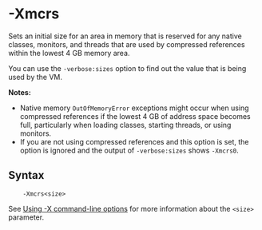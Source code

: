 <!--
* Copyright (c) 2017, 2021 IBM Corp. and others
*
* This program and the accompanying materials are made
* available under the terms of the Eclipse Public License 2.0
* which accompanies this distribution and is available at
* https://www.eclipse.org/legal/epl-2.0/ or the Apache
* License, Version 2.0 which accompanies this distribution and
* is available at https://www.apache.org/licenses/LICENSE-2.0.
*
* This Source Code may also be made available under the
* following Secondary Licenses when the conditions for such
* availability set forth in the Eclipse Public License, v. 2.0
* are satisfied: GNU General Public License, version 2 with
* the GNU Classpath Exception [1] and GNU General Public
* License, version 2 with the OpenJDK Assembly Exception [2].
*
* [1] https://www.gnu.org/software/classpath/license.html
* [2] http://openjdk.java.net/legal/assembly-exception.html
*
* SPDX-License-Identifier: EPL-2.0 OR Apache-2.0 OR GPL-2.0 WITH
* Classpath-exception-2.0 OR LicenseRef-GPL-2.0 WITH Assembly-exception
-->

# -Xmcrs 


Sets an initial size for an area in memory that is reserved for any native classes, monitors, and threads that are used by compressed references within the lowest 4 GB memory area.

You can use the `-verbose:sizes` option to find out the value that is being used by the VM.

<i class="fa fa-pencil-square-o" aria-hidden="true"></i> **Notes:** 

- Native memory `OutOfMemoryError` exceptions might occur when using compressed references if the lowest 4 GB of address space becomes full, particularly when loading classes, starting threads, or using monitors. 
- If you are not using compressed references and this option is set, the option is ignored and the output of `-verbose:sizes` shows `-Xmcrs0`.



## Syntax

        -Xmcrs<size>

See [Using -X command-line options](x_jvm_commands.md) for more information about the `<size>` parameter.


<!-- ==== END OF TOPIC ==== xmcrs.md ==== -->

